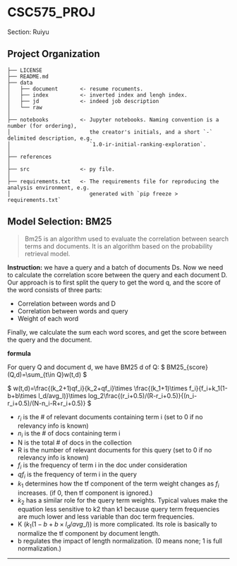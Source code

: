 CSC575_PROJ
==============================

Section: Ruiyu

Project Organization
------------

    ├── LICENSE
    ├── README.md         
    ├── data
    │   ├── document       <- resume rocuments.
    │   ├── index          <- inverted index and lengh index.
    │   ├── jd             <- indeed job description 
    │   └── raw           
    │
    ├── notebooks          <- Jupyter notebooks. Naming convention is a number (for ordering),
    │                         the creator's initials, and a short `-` delimited description, e.g.
    │                         `1.0-ir-initial-ranking-exploration`.
    │
    ├── references          
    │
    ├── src                <- py file.
    │   
    ├── requirements.txt   <- The requirements file for reproducing the analysis environment, e.g.
    │                         generated with `pip freeze > requirements.txt`

## Model Selection: BM25

>Bm25 is an algorithm used to evaluate the correlation between search terms and documents. It is an algorithm based on the probability retrieval model. 

**Instruction:**
we have a query and a batch of documents Ds. Now we need to calculate the correlation score between the query and each document D. Our approach is to first split the query to get the word q, and  the score of the word consists of three parts:

* Correlation between words and D
* Correlation between words and query
* Weight of each word

Finally, we calculate the sum each word scores, and get the score between the query and the document.

**formula**

For query Q and document d, we have BM25 d of Q:
	$ BM25_{score}(Q,d)=\sum_{t\in Q}w(t,d) $

$ w(t,d)=\frac{(k_2+1)qf_i}{k_2+qf_i}\times \frac{(k_1+1)\times f_i}{f_i+k_1(1-b+b\times l_d/avg\_l)}\times log_2\frac{(r_i+0.5)/(R-r_i+0.5)}{(n_i-r_i+0.5)/(N-n_i-R+r_i+0.5)} $


* $r_i$ is the # of relevant documents containing term i  (set to 0 if no relevancy info is known)
* $n_i$  is the # of docs containing term i
* N is the total # of docs in the collection
* R is the number of relevant documents for this query  (set to 0 if no relevancy info is known)
* $f_i$  is the frequency of term i in the doc under consideration
* $qf_i$ is the frequency of term i in the query
* $k_1$ determines how the tf component of the term weight changes as $f_i$
  increases. (if 0, then tf component is ignored.) 
* $k_2$ has a similar role for the query term weights. Typical values make the equation less sensitive to k2 than k1 because query term frequencies are much lower and less variable than doc term frequencies.
* K ($k_1(1-b+b\times l_d/avg\_l)$) is more complicated. Its role is basically to normalize the tf component by document length.
* b regulates the impact of length normalization. (0 means none; 1 is full normalization.) 

--------

